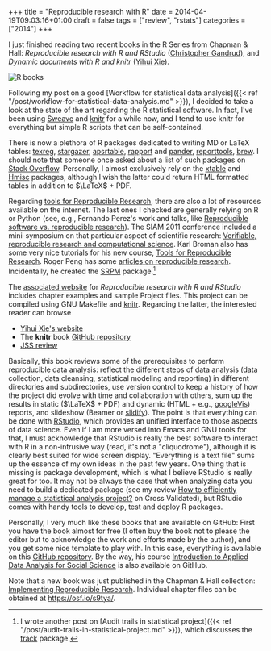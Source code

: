 +++
title = "Reproducible research with R"
date = 2014-04-19T09:03:16+01:00
draft = false
tags = ["review", "rstats"]
categories = ["2014"]
+++

I just finished reading two recent books in the R Series from Chapman & Hall: *Reproducible research with R and RStudio* ([Christopher Gandrud](http://christophergandrud.blogspot.fr/)), and *Dynamic documents with R and knitr* ([Yihui Xie](http://yihui.name/)).

<!--more-->


![R books](/img/20140327104852.png)

Following my post on a good [Workflow for statistical data analysis]({{< ref "/post/workflow-for-statistical-data-analysis.md" >}}), I decided to take a look at the state of the art regarding the R statistical software. In fact, I've been using [Sweave](http://www.stat.uni-muenchen.de/~leisch/Sweave/) and [knitr](http://yihui.name/knitr/) for a while now, and I tend to use knitr for everything but simple R scripts that can be self-contained.

There is now a plethora of R packages dedicated to writing MD or LaTeX tables: [texreg](http://cran.r-project.org/web/packages/texreg/), [stargazer](http://cran.r-project.org/web/packages/stargazer), [apsrtable](http://cran.r-project.org/web/packages/apsrtable), [rapport](http://cran.r-project.org/web/packages/rapport) and [pander](http://cran.r-project.org/web/packages/pander), [reporttools](http://cran.r-project.org/web/packages/reporttools), [brew](http://cran.r-project.org/web/packages/brew/index.html). I should note that someone once asked about a list of such packages on [Stack Overflow](http://stackoverflow.com/questions/5465314/tools-for-making-latex-tables-in-r). Personally, I almost exclusively rely on the [xtable](http://cran.r-project.org/web/packages/xtable) and [Hmisc](http://cran.r-project.org/web/packages/Hmisc) packages, although I wish the latter could return HTML formatted tables in addition to $\LaTeX$ + PDF.

Regarding [tools for Reproducible Research](http://www.stat.wisc.edu/reproducible), there are also a lot of resources available on the internet. The last ones I checked are generally relying on R or Python (see, e.g., Fernando Perez's work and talks, like <i class="fa fa-file-pdf-o fa-1x"></i> [Reproducible software vs. reproducible research](http://www.stanford.edu/~vcs/AAAS2011/1102_aaas_reproducibility_fperez.pdf)). The SIAM 2011 conference included a mini-symposium on that particular aspect of scientific research: [Verifiable, reproducible research and computational science](http://jarrodmillman.com/events/siam2011.html). Karl Broman also has some very nice tutorials for his new course, [Tools for Reproducible Research](http://kbroman.github.io/Tools4RR/). Roger Peng has some [articles on reproducible research](http://www.biostat.jhsph.edu/~rpeng/RR/). Incidentally, he created the [SRPM](http://cran.r-project.org/web/packages/SRPM) package.[^1]

The [associated website](http://christophergandrud.github.io/RepResR-RStudio/) for *Reproducible research with R and RStudio* includes chapter examples and sample Project files. This project can be compiled using GNU Makefile and [knitr](http://yihui.name/knitr/). Regarding the latter, the interested reader can browse

- [Yihui Xie's website](http://yihui.name/knitr/)
- The **knitr** book [GitHub repository](https://github.com/yihui/knitr-book/)
- [JSS review](http://www.jstatsoft.org/v56/b02/paper)

Basically, this book reviews some of the prerequisites to perform reproducible data analysis: reflect the different steps of data analysis (data collection, data cleansing, statistical modeling and reporting) in different directories and subdirectories, use version control to keep a history of how the project did evolve with time and collaboration with others, sum up the results in static ($\LaTeX$ + PDF) and dynamic (HTML + e.g., [googleVis](http://cran.r-project.org/web/packages/googleVis/index.html)) reports, and slideshow (Beamer or [slidify](http://slidify.org/)). The point is that everything can be done with [RStudio](https://www.rstudio.com/), which provides an unified interface to those aspects of data science. Even if I am more versed into Emacs and GNU tools for that, I must acknowledge that RStudio is really the best software to interact with R in a non-intrusive way (read, it's not a "cliquodrome"), although it is clearly best suited for wide screen display. "Everything is a text file" sums up the essence of my own ideas in the past few years. One thing that is missing is package development, which is what I believe RStudio is really great for too. It may not be always the case that when analyzing data you need to build a dedicated package (see my review [How to efficiently manage a statistical analysis project?](http://stats.stackexchange.com/a/3191/930) on Cross Validated), but RStudio comes with handy tools to develop, test and deploy R packages.


Personally, I very much like these books that are available on GitHub: First you have the book almost for free (I often buy the book not to please the editor but to acknowledge the work and efforts made by the author), and you get some nice template to play with. In this case, everything is available on this [GitHub repository](https://github.com/christophergandrud/Rep-Res-Book). By the way, his course [Introduction to Applied Data Analysis for Social Science](https://github.com/christophergandrud/Introduction_to_Statistics_and_Data_Analysis_Yonsei) is also available on GitHub.

Note that a new book was just published in the Chapman & Hall collection: [Implementing Reproducible Research](http://www.crcpress.com/product/isbn/9781466561595). Individual chapter files can be obtained at <https://osf.io/s9tya/>.


[^1]: I wrote another post on [Audit trails in statistical project]({{< ref "/post/audit-trails-in-statistical-project.md" >}}), which discusses the [track](http://cran.r-project.org/web/packages/track/) package.
